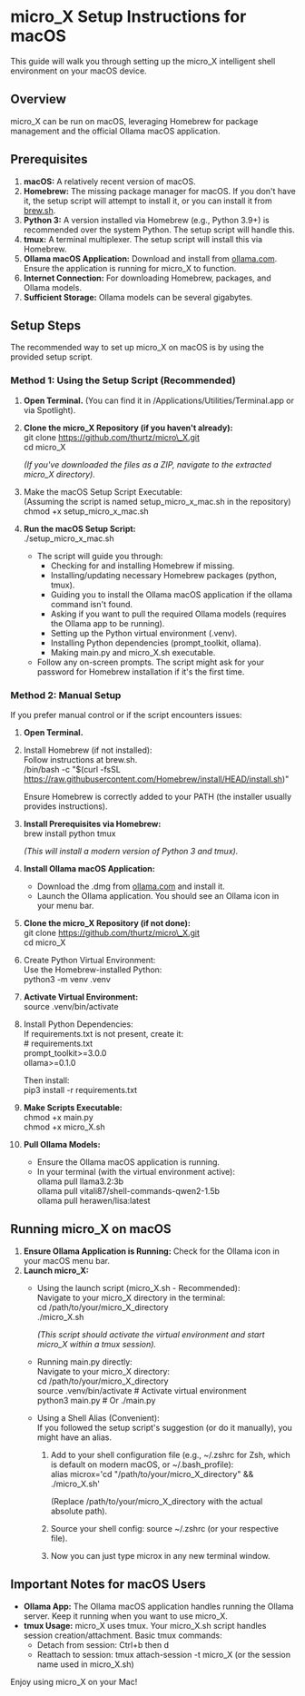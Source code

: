 # **micro\_X Setup Instructions for macOS**

This guide will walk you through setting up the micro\_X intelligent shell environment on your macOS device.

## **Overview**

micro\_X can be run on macOS, leveraging Homebrew for package management and the official Ollama macOS application.

## **Prerequisites**

1. **macOS:** A relatively recent version of macOS.  
2. **Homebrew:** The missing package manager for macOS. If you don't have it, the setup script will attempt to install it, or you can install it from [brew.sh](https://brew.sh/).  
3. **Python 3:** A version installed via Homebrew (e.g., Python 3.9+) is recommended over the system Python. The setup script will handle this.  
4. **tmux:** A terminal multiplexer. The setup script will install this via Homebrew.  
5. **Ollama macOS Application:** Download and install from [ollama.com](https://ollama.com/). Ensure the application is running for micro\_X to function.  
6. **Internet Connection:** For downloading Homebrew, packages, and Ollama models.  
7. **Sufficient Storage:** Ollama models can be several gigabytes.

## **Setup Steps**

The recommended way to set up micro\_X on macOS is by using the provided setup script.

### **Method 1: Using the Setup Script (Recommended)**

1. **Open Terminal.** (You can find it in /Applications/Utilities/Terminal.app or via Spotlight).  
2. **Clone the micro\_X Repository (if you haven't already):**  
   git clone https://github.com/thurtz/micro\_X.git  
   cd micro\_X

   *(If you've downloaded the files as a ZIP, navigate to the extracted micro\_X directory).*  
3. Make the macOS Setup Script Executable:  
   (Assuming the script is named setup\_micro\_x\_mac.sh in the repository)  
   chmod \+x setup\_micro\_x\_mac.sh

4. **Run the macOS Setup Script:**  
   ./setup\_micro\_x\_mac.sh

   * The script will guide you through:  
     * Checking for and installing Homebrew if missing.  
     * Installing/updating necessary Homebrew packages (python, tmux).  
     * Guiding you to install the Ollama macOS application if the ollama command isn't found.  
     * Asking if you want to pull the required Ollama models (requires the Ollama app to be running).  
     * Setting up the Python virtual environment (.venv).  
     * Installing Python dependencies (prompt\_toolkit, ollama).  
     * Making main.py and micro\_X.sh executable.  
   * Follow any on-screen prompts. The script might ask for your password for Homebrew installation if it's the first time.

### **Method 2: Manual Setup**

If you prefer manual control or if the script encounters issues:

1. **Open Terminal.**  
2. Install Homebrew (if not installed):  
   Follow instructions at brew.sh.  
   /bin/bash \-c "$(curl \-fsSL https://raw.githubusercontent.com/Homebrew/install/HEAD/install.sh)"

   Ensure Homebrew is correctly added to your PATH (the installer usually provides instructions).  
3. **Install Prerequisites via Homebrew:**  
   brew install python tmux

   *(This will install a modern version of Python 3 and tmux).*  
4. **Install Ollama macOS Application:**  
   * Download the .dmg from [ollama.com](https://ollama.com/) and install it.  
   * Launch the Ollama application. You should see an Ollama icon in your menu bar.  
5. **Clone the micro\_X Repository (if not done):**  
   git clone https://github.com/thurtz/micro\_X.git  
   cd micro\_X

6. Create Python Virtual Environment:  
   Use the Homebrew-installed Python:  
   python3 \-m venv .venv

7. **Activate Virtual Environment:**  
   source .venv/bin/activate

8. Install Python Dependencies:  
   If requirements.txt is not present, create it:  
   \# requirements.txt  
   prompt\_toolkit\>=3.0.0  
   ollama\>=0.1.0

   Then install:  
   pip3 install \-r requirements.txt

9. **Make Scripts Executable:**  
   chmod \+x main.py  
   chmod \+x micro\_X.sh

10. **Pull Ollama Models:**  
    * Ensure the Ollama macOS application is running.  
    * In your terminal (with the virtual environment active):  
      ollama pull llama3.2:3b  
      ollama pull vitali87/shell-commands-qwen2-1.5b  
      ollama pull herawen/lisa:latest

## **Running micro\_X on macOS**

1. **Ensure Ollama Application is Running:** Check for the Ollama icon in your macOS menu bar.  
2. **Launch micro\_X:**  
   * Using the launch script (micro\_X.sh \- Recommended):  
     Navigate to your micro\_X directory in the terminal:  
     cd /path/to/your/micro\_X\_directory  
     ./micro\_X.sh

     *(This script should activate the virtual environment and start micro\_X within a tmux session).*  
   * Running main.py directly:  
     Navigate to your micro\_X directory:  
     cd /path/to/your/micro\_X\_directory  
     source .venv/bin/activate  \# Activate virtual environment  
     python3 main.py            \# Or ./main.py

   * Using a Shell Alias (Convenient):  
     If you followed the setup script's suggestion (or do it manually), you might have an alias.  
     1. Add to your shell configuration file (e.g., \~/.zshrc for Zsh, which is default on modern macOS, or \~/.bash\_profile):  
        alias microx='cd "/path/to/your/micro\_X\_directory" && ./micro\_X.sh'

        (Replace /path/to/your/micro\_X\_directory with the actual absolute path).  
     2. Source your shell config: source \~/.zshrc (or your respective file).  
     3. Now you can just type microx in any new terminal window.

## **Important Notes for macOS Users**

* **Ollama App:** The Ollama macOS application handles running the Ollama server. Keep it running when you want to use micro\_X.  
* **tmux Usage:** micro\_X uses tmux. Your micro\_X.sh script handles session creation/attachment. Basic tmux commands:  
  * Detach from session: Ctrl+b then d  
  * Reattach to session: tmux attach-session \-t micro\_X (or the session name used in micro\_X.sh)

Enjoy using micro\_X on your Mac\!